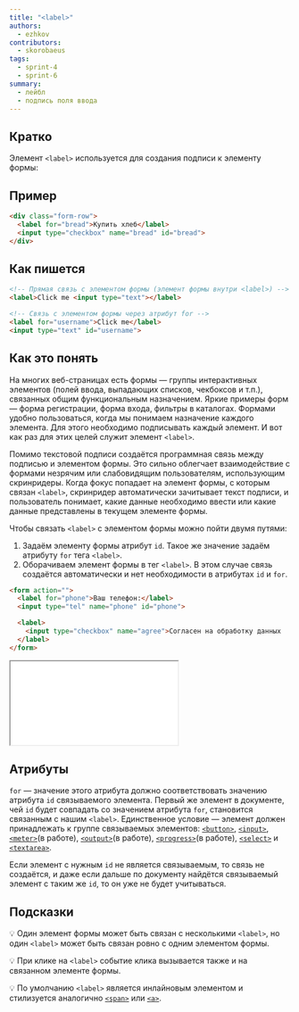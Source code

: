 ```yaml
---
title: "<label>"
authors:
  - ezhkov
contributors:
  - skorobaeus
tags:
  - sprint-4
  - sprint-6
summary:
  - лейбл
  - подпись поля ввода
---
```


## Кратко

Элемент `<label>` используется для создания подписи к элементу формы:

## Пример

```html
<div class="form-row">
  <label for="bread">Купить хлеб</label>
  <input type="checkbox" name="bread" id="bread">
</div>
```

## Как пишется

```html
<!-- Прямая связь с элементом формы (элемент формы внутри <label>) -->
<label>Click me <input type="text"></label>

<!-- Связь с элементом формы через атрибут for -->
<label for="username">Click me</label>
<input type="text" id="username">
```

## Как это понять

На многих веб-страницах есть формы — группы интерактивных элементов (полей ввода, выпадающих списков, чекбоксов и т.п.), связанных общим функциональным назначением. Яркие примеры форм — форма регистрации, форма входа, фильтры в каталогах. Формами удобно пользоваться, когда мы понимаем назначение каждого элемента. Для этого необходимо подписывать каждый элемент. И вот как раз для этих целей служит элемент `<label>`.

Помимо текстовой подписи создаётся программная связь между подписью и элементом формы. Это сильно облегчает взаимодействие с формами незрячим или слабовидящим пользователям, использующим скринридеры. Когда фокус попадает на элемент формы, с которым связан `<label>`, скринридер автоматически зачитывает текст подписи, и пользователь понимает, какие данные необходимо ввести или какие данные представлены в текущем элементе формы.

Чтобы связать `<label>` с элементом формы можно пойти двумя путями:

1. Задаём элементу формы атрибут `id`. Такое же значение задаём атрибуту `for` тега `<label>`.
2. Оборачиваем элемент формы в тег `<label>`. В этом случае связь создаётся автоматически и нет необходимости в атрибутах `id` и `for`.

```html
<form action="">
  <label for="phone">Ваш телефон:</label>
  <input type="tel" name="phone" id="phone">

  <label>
    <input type="checkbox" name="agree">Согласен на обработку данных
  </label>
</form>
```

<iframe title="Два способа связать label и input" src="demos/label-input.html"></iframe>

## Атрибуты

`for` — значение этого атрибута должно соответствовать значению атрибута `id` связываемого элемента. Первый же элемент в документе, чей `id` будет совпадать со значением атрибута `for`, становится связанным с нашим `<label>`. Единственное условие — элемент должен принадлежать к группе связываемых элементов: [`<button>`](/html/button), [`<input>`](/html/doka/input), [`<meter>`](/html/doka/TODO)(в работе), [`<output>`](html/doka/TODO)(в работе), [`<progress>`](html/doka/TODO)(в работе), [`<select>`](html/doka/select) и [`<textarea>`](html/doka/textarea).

Если элемент с нужным `id` не является связываемым, то связь не создаётся, и даже если дальше по документу найдётся связываемый элемент с таким же `id`, то он уже не будет учитываться.

## Подсказки

💡 Один элемент формы может быть связан с несколькими `<label>`, но один `<label>` может быть связан ровно с одним элементом формы.

💡 При клике на `<label>` событие клика вызывается также и на связанном элементе формы.

💡 По умолчанию `<label>` является инлайновым элементом и стилизуется аналогично [`<span>`](/html/doka/span) или [`<a>`](/html/doka/a).

